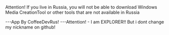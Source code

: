 Attention! 
If you live in Russia, you will not be able to download Windows Media CreationTool or other tools that are not available in Russia

---App By CoffeeDevRus! 
---Attention! - I am EXPLORER!! But i dont change my nickname on github!
